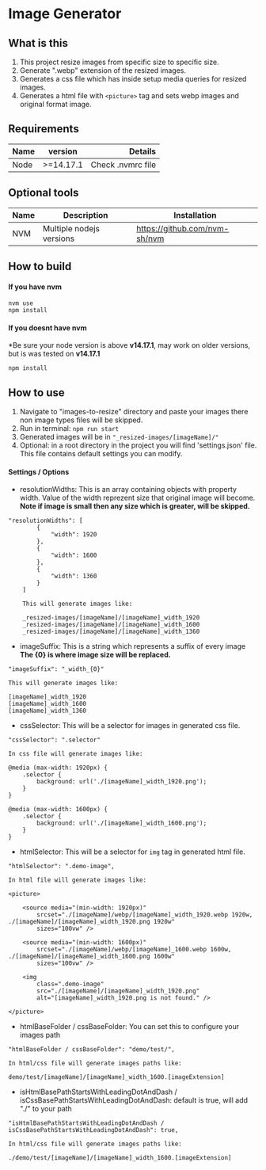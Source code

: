 # Image Generator


## What is this
1. This project resize images from specific size to specific size.  
2. Generate ".webp" extension of the resized images.  
3. Generates a css file which has inside setup media queries for resized images.  
4. Generates a html file with ``` <picture> ``` tag and sets webp images and original format image.


## Requirements

|  Name         | version       | Details  |
| ------------- |:-------------:| ------------------------------------: |
| Node          | >=14.17.1       | Check .nvmrc file  					|

## Optional tools

|  Name         |  Description                  | Installation                  |
| ------------- | ----------------------------- | ----------------------------- |
| NVM           | Multiple nodejs versions      | https://github.com/nvm-sh/nvm |


## How to build
#### If you have nvm
```shell
nvm use
npm install
```

#### If you doesnt have nvm
*Be sure your node version is above **v14.17.1**, may work on older versions, but is was tested on **v14.17.1**

```shell
npm install
```


## How to use
1. Navigate to "images-to-resize" directory and paste your images there non image types files will be skipped.
2. Run in terminal:  ``` npm run start ```
3. Generated images will be in ``` "_resized-images/[imageName]/" ```
4. Optional: in a root directory in the project you will find 'settings.json' file. This file contains default settings you can modify.

#### Settings / Options
* resolutionWidths: 
This is an array containing objects with property width. Value of the width reprezent size that original image will become.  
**Note if image is small then any size which is greater,  will be skipped.**  
```shell
"resolutionWidths": [
        {
            "width": 1920
        },
        {
            "width": 1600
        },
        {
            "width": 1360
        }
    ]

    This will generate images like:

    _resized-images/[imageName]/[imageName]_width_1920
    _resized-images/[imageName]/[imageName]_width_1600
    _resized-images/[imageName]/[imageName]_width_1360
```

* imageSuffix: This is a string which represents a suffix of every image  
**The {0} is where image size will be replaced.**   
```shell
"imageSuffix": "_width_{0}"

This will generate images like:

[imageName]_width_1920
[imageName]_width_1600
[imageName]_width_1360
```

* cssSelector: This will be a selector for images in generated css file.  
```shell
"cssSelector": ".selector"

In css file will generate images like:

@media (max-width: 1920px) {
    .selector {
        background: url('./[imageName]_width_1920.png');
    }
}

@media (max-width: 1600px) {
    .selector {
        background: url('./[imageName]_width_1600.png');
    }
}
```

* htmlSelector: This will be a selector for ```img``` tag in generated html file.  
```shell
"htmlSelector": ".demo-image",

In html file will generate images like:

<picture>

    <source media="(min-width: 1920px)"
        srcset="./[imageName]/webp/[imageName]_width_1920.webp 1920w, ./[imageName]/[imageName]_width_1920.png 1920w"
        sizes="100vw" />

    <source media="(min-width: 1600px)"
        srcset="./[imageName]/webp/[imageName]_1600.webp 1600w, ./[imageName]/[imageName]_width_1600.png 1600w"
        sizes="100vw" />

    <img
        class=".demo-image"
        src="./[imageName]/[imageName]_width_1920.png" 
        alt="[imageName]_width_1920.png is not found." />

</picture>
```

* htmlBaseFolder / cssBaseFolder: You can set this to configure your images path  
```shell
"htmlBaseFolder / cssBaseFolder": "demo/test/",

In html/css file will generate images paths like:

demo/test/[imageName]/[imageName]_width_1600.[imageExtension]

```

* isHtmlBasePathStartsWithLeadingDotAndDash / isCssBasePathStartsWithLeadingDotAndDash: default is true, will add "./" to your path  
```shell
"isHtmlBasePathStartsWithLeadingDotAndDash / isCssBasePathStartsWithLeadingDotAndDash": true,

In html/css file will generate images paths like:

./demo/test/[imageName]/[imageName]_width_1600.[imageExtension]

```